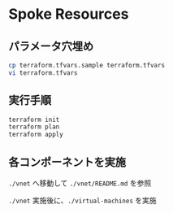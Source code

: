 Spoke Resources
====

## パラメータ穴埋め

```sh
cp terraform.tfvars.sample terraform.tfvars
vi terraform.tfvars
```

## 実行手順

```sh
terraform init
terraform plan
terraform apply
```

## 各コンポーネントを実施

`./vnet` へ移動して `./vnet/README.md` を参照

`./vnet` 実施後に、`./virtual-machines` を実施
